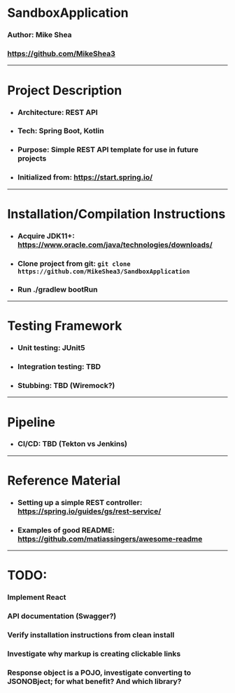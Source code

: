 # SandboxApplication
### Author: Mike Shea
### https://github.com/MikeShea3

<hr>

# Project Description
- ### Architecture: REST API
- ### Tech: Spring Boot, Kotlin
- ### Purpose: Simple REST API template for use in future projects
- ### Initialized from: https://start.spring.io/
<hr>

# Installation/Compilation Instructions
- ### Acquire JDK11+: https://www.oracle.com/java/technologies/downloads/
- ### Clone project from git: `git clone https://github.com/MikeShea3/SandboxApplication`
- ### Run ./gradlew bootRun
<hr>

# Testing Framework
- ### Unit testing: JUnit5
- ### Integration testing: TBD
- ### Stubbing: TBD (Wiremock?)

<hr>

# Pipeline
- ### CI/CD: TBD (Tekton vs Jenkins)

<hr>

# Reference Material
- ### Setting up a simple REST controller: https://spring.io/guides/gs/rest-service/
- ### Examples of good README: https://github.com/matiassingers/awesome-readme

<hr>

# TODO:
### Implement React
### API documentation (Swagger?)
### Verify installation instructions from clean install
### Investigate why markup is creating clickable links
### Response object is a POJO, investigate converting to JSONOBject; for what benefit? And which library?